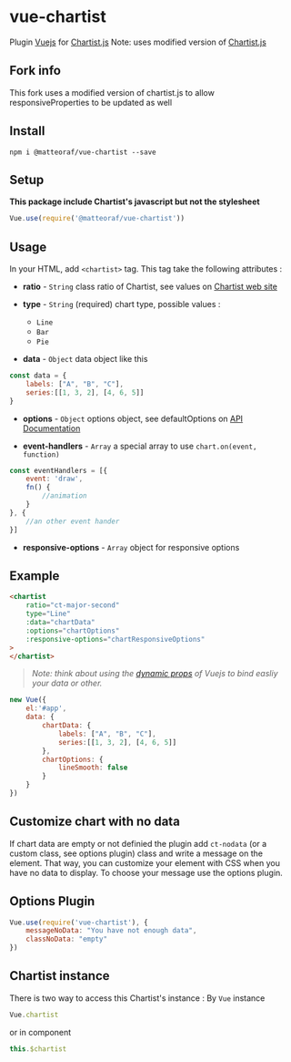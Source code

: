 vue-chartist
==============

Plugin [Vuejs](http://vuejs.org/) for [Chartist.js](https://gionkunz.github.io/chartist-js)
Note: uses modified version of [Chartist.js](https://github.com/matteoraf/chartist-js)

## Fork info
This fork uses a modified version of chartist.js to allow responsiveProperties to be updated as well

## Install

```
npm i @matteoraf/vue-chartist --save
```

## Setup

__This package include Chartist's javascript but not the stylesheet__
```javascript
Vue.use(require('@matteoraf/vue-chartist'))
```

## Usage

In your HTML, add `<chartist>` tag. This tag take the following attributes :

- __ratio__ - `String`
class ratio of Chartist, see values on [Chartist web site](https://gionkunz.github.io/chartist-js/getting-started.html#as-simple-as-it-can-get)

- __type__ - `String` (required)
chart type, possible values :
    - `Line`
    - `Bar`
    - `Pie`

- __data__ -  `Object`
data object like this
```javascript
const data = {
    labels: ["A", "B", "C"],
    series:[[1, 3, 2], [4, 6, 5]]
}
```

- __options__ - `Object`
options object, see defaultOptions on [API Documentation](https://gionkunz.github.io/chartist-js/api-documentation.html)

- __event-handlers__ - `Array`
a special array to use `chart.on(event, function)`
```javascript
const eventHandlers = [{
    event: 'draw',
    fn() {
        //animation
    }
}, {
    //an other event hander
}]
```

- __responsive-options__ - `Array`
object for responsive options

## Example

```html
<chartist
    ratio="ct-major-second"
    type="Line"
    :data="chartData"
    :options="chartOptions"
    :responsive-options="chartResponsiveOptions"
>
</chartist>
```

>*Note: think about using the [dynamic props](http://vuejs.org/guide/components.html#Dynamic_Props) of Vuejs to bind easliy your data or other.*

```javascript
new Vue({
    el:'#app',
    data: {
        chartData: {
            labels: ["A", "B", "C"],
            series:[[1, 3, 2], [4, 6, 5]]
        },
        chartOptions: {
            lineSmooth: false
        }
    }
})
```

## Customize chart with no data

If chart data are empty or not definied the plugin add `ct-nodata` (or a custom class, see options plugin) class and write a message on the element.
That way, you can customize your element with CSS when you have no data to display. To choose your message use the options plugin.

## Options Plugin
```javascript
Vue.use(require('vue-chartist'), {
    messageNoData: "You have not enough data",
    classNoData: "empty"
})
```

## Chartist instance
There is two way to access this Chartist's instance :
By `Vue` instance
```javascript
Vue.chartist
```
or in component
```javascript
this.$chartist
```
